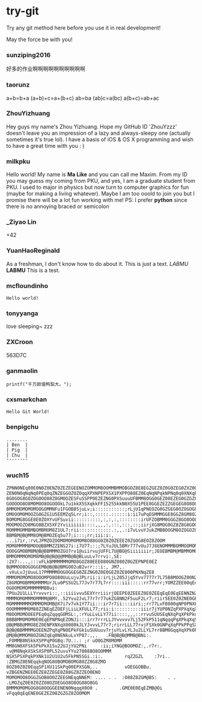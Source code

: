 try-git
=======

Try any git method here before you use it in real development!

May the force be with you!

### sunziping2016
好多的作业啊啊啊啊啊啊啊啊啊啊

### taorunz
a+b=b+a
(a+b)+c=a+(b+c)
ab=ba
(ab)c=a(bc)
a(b+c)=ab+ac

### ZhouYizhuang
Hey guys my name's Zhou Yizhuang. Hope my GitHub ID 'ZhouYzzz' doesn't leave you an impression of a lazy and always-sleepy one (actually sometimes it's true lol). I have a basis of iOS & OS X programming and wish to have a great time with you : )

### milkpku
Hello world! My name is **Ma Like** and you can call me Maxim. From my ID you may guess my coming from PKU, and yes, I am a graduate student from PKU. I used to major in physics but now turn to computer graphics for fun (maybe for making a living whatever). Maybe I am too ooold to join you but I promise there will be a lot fun working with me! PS: I prefer **python** since there is no annoying braced or semicolon

### _Ziyao Lin
+42

### YuanHaoReginald
As a freshman, I don't know how to do about it. This is just a text.
*LABMU* **LABMU**
This is a test.

### mcfloundinho
`Hello world!`

### tonyyanga
love sleeping~
zzz

### ZXCroon
563D7C

### ganmaolin

    printf("千万颜值鸭梨大。");

### cxsmarkchan
`Hello Git World!`

### benpigchu
```
........
| Ben  |
| Pig  |
| Chu  |
''''''''
```

### wuch15
```
ZPNN0NEq00E0N0Z0ENZ0ZEZEGEENOZOMMOM8OOMMBMMOBGOZ8E8EGZGEZ0Z0G0ZEG0ZXZ0GZGEZZGGOZ80GX0P0PNqqPN0NNENG0
ZEN0N0qNqNq0PEq0qZNZEGGOZOZOqqXPXNPEPXSX1PXPPO88EZ0EqNqNPqkNPNq0q0XNXqPNP0PNPNP0kXSXSPXPkPXqq0NNN0NM
8GOGOG8GOZOGOOO88Z8GMOOZESFuSSPP0EZEZNG0PXSuuuUFBMM8OGG0GEZ08EZEG0GZGZ8GZG8G8ZOGO8GE8E0qEEZG8EMGM8BM
GOOOOO8O8MOMOO8OGOOOkL7u1kkX5SXqkkFF15255kkN0X55U1PEE8GGEZEZZGEGEG8O8O8OG88O8O8OOOZZPPX0N0NZ0GEOG8OB
BMMOMOMOMOMOOGOMMNFu1FGOB85juLv;i:::::::::::;rLjU1qPNEOZG0GZGEG0OZOGOG8GOGOGO8O8GqqkPkqXNPqX0E8Z8O8O
OMOOOMOMOOZG0GZG1U5EEMZq5Lrr;i::,:::::.::::::i:ii7uPqEGMMMGGE8GGZ8GM8OZOOO8O8O8OEENEEGPqFXP0ZMOZZZZO
BOMOMG8GGE8E0ZOXYvUFSuvii::::::::::,:,:,:,::::::::irUFZOBMM0GGGZ8GO8OO8GO8OO8ZO0ZEEE8ZNXXPEGOZZ0E0ZE
MOOMOOZO8MGO8BZX5XF2Yviiiiiii::::,,,,:,:::,:::,::;iirjXG8MOG0GZ8Z8G8GOG8ZOG8NG0Z0G0G08ENqZEOG80EqEqG
MOMMMOMMBMBOMBMOM8Z1UL7;rii::::::::::::.:,,.:i7vLvuYJukZMBBOOGM8OZOGOZOZ8G88ZEZ0ZZZEZEZEOGOZOOOE8OGZ
BBMBM@B@MM8OM@BMOZEq5u77;i:::;rr;iii:i:, ...i7ir,:rvLJPMZOZOOMOMOMOMOM8O88GG0Z0Z0ZEEEZ0ZGOG8EOZ8ZOOM
MOM8MMMMBMOO@BBMMZZENS27i:i7U77;::;7LYuJUL5BMr777vUuJ7J8ENOMMMBOMMOOMOMOOEGGG0E00NZ0GNZEGZOZOEGZNN0E
OOOGGMOBMBM@B@BBMMMOZGU7rv1@uiirvujUFFL7U@BO@Siiiiiiir;JEOEBMBM@MBMMOMOOG8G80ZNZ0Z0Z0G0ZZO888ZEqXNX8
BMMOMMMOMOM8MB@B@B@@@MMB@B@BLuuLv7rrvi:,SE: :2X7:...,:::vFLkBMMMMMMOMO8GOZ80EEE080GNZ080Z0GZEPNPE0EZ
B@MMOO8OGOGGEMB@B@B@BMGO02uB2vrr:::i:, JM7,. .vXuLvJjUuuL17PMMMMOOGOGGEG0ZEZNG0Z0E0GEZ0ZE000PNXNqZE8
MMMOMOMOMO8OOOMPO8O80UuLujvJPLrii:i:irLjL205Jjq5Yvv7777r7L75B8MOOGZ00NZNZNZNZNZ0ENGGE0G0Z0NXqXNXE0ZG
Z8GMOMOBMMOMMMMUrJLu0PS5U2L77Jv7r77L7rr::::iii:::::rr77vrr;YOMZZEE00qEqEqZ0E0EN000N0qZNG0ENqPNP0GG08
OGOOMOMOMMMMMMBBui: 7PUu2U1LLLYrvvvri::,::iiiivvu5EXYrriiirjOEEPE0ZEEEZ0E0ZEEqEqE0EqEENNZNZ00NGEOZEE
MMMMOMOMMMOMMMM@BMY,.52Yvu2JvL77r7r77ukZG8NN2F5uuF2Lr7;riir5EE0Z0ZNE0GEZEZ0GqNNEPN0ZEEqZ0ZZZ0ENZGOZG
MOMMMMMMMOMMMOMOMB@X7i7v7vk1Y77ii:::ir7r7ii:::iiri;;rr77LvF0800qNP0PNXEPNP0qN0NqZ0Z0E000EN808EGOOGOM
OOOMMMMMOM88ZZNEqEZOEFjLiiLXFULL77;rii:i::::::::::iiir7jYUP0NZqPXPXqXqXPXqPNqEqqqqNE0EEZ0ZEZE8GO8OOM
M8OOMOMOOEEPEq0qZqqqGOMSL:,:rYuLLvLLY77ii::::,,,::rrvuSUUSEqNXqPqXPkPkqPPPqXNNZP0q0qGPZ0ZEGEOGOOOMMM
BBBBMMOMOM0E0EqEPNPNqEZONJi:::irr7rrrLLJYvvvvv7Lj52FkP511qNqqqPqXPkqXqSPXNPEq00NPEqNNE0EEZEZEO8M8MOM
@B@MBB@MMO8EZ0ENPXNXqX0080kJLYJvvvL77r7;rirrLLL77rvjFSXk0GNPqXqPPkPPqSXPNXqqNPENE0GZGZGE8ZGG8ZOOO8MM
B@B@BBMMMMGOEENZPqXqPN0EPkFGk1u5UUuuv7rjuYLvLYLJu2LLYL7rr8BM0GqqXqXPk0PqqNP0qZZOMMMBB@MBMOGOGGO8EMOM
@M@B@MMOM8OZGNZqEq0NENkuLvYP87:,,.   .FB@B@B@MMB@BNi:.   ,FOMMB8NSkkXSPPqP0GBq:7U.:.: ;r uO0GZM8MOMM
MM8GN0XFSk5PkPkX15u22UJjYU2PNi     :ii;iYNG@BOOMOZ:,.r7r:.   .v@M8NqkXSkSXSP0PL52uvuYYu270888O8OOMMM
NSX5PSXPqkPXNk1U2U1U2u5FkPN5SGi.:i:.        rqZZGZL    :7ri..  :ZBMGZ0ENEqqkqNOG8OBOMOBOMG80ZZ8G8ZMO
8OZ80Z0Z0EqqSP1XU11SkPq00EPXSGN,..          vOEGGOBBu.           vZBGENZNEE0EZE8ZZEGE8Z88GZ8ZZEO0ENO
MOMOMOO8OGGZGOB8O0ZZEEGNEqqNNEM: .... . .  :O88Z8ZGM@BS:    . .   .LMOZqZ0E0Z0ZZO8OZOEGGO8O8OG88O8GG
BMMMOMOMGOG8G8OOGGEENEN0NqqqX0O0 .        .GME0E0EqEZMB@Oi           vFqq0qEqENE0GEZEZ08ZGZGZ8ZOOMOM
```